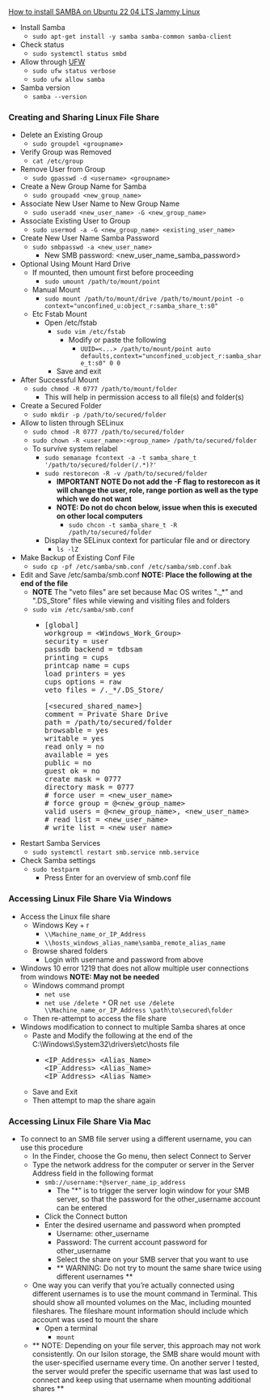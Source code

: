 [How to install SAMBA on Ubuntu 22 04 LTS Jammy Linux](https://www.how2shout.com/linux/how-to-install-samba-on-ubuntu-22-04-lts-jammy-linux)<br />

* Install Samba
  * `sudo apt-get install -y samba samba-common samba-client`
* Check status
  * `sudo systemctl status smbd`
* Allow through [UFW](https://github.com/Cuates/ubuntuinstall/tree/main/system/ufw)
  * `sudo ufw status verbose`
  * `sudo ufw allow samba`
* Samba version
  * `samba --version`

### Creating and Sharing Linux File Share
* Delete an Existing Group
  * `sudo groupdel <groupname>`
* Verify Group was Removed
  * `cat /etc/group`
* Remove User from Group
  * `sudo gpasswd -d <username> <groupname>`
* Create a New Group Name for Samba
  * `sudo groupadd <new_group_name>`
* Associate New User Name to New Group Name
  * `sudo useradd <new_user_name> -G <new_group_name>`
* Associate Existing User to Group
  * `sudo usermod -a -G <new_group_name> <existing_user_name>`
* Create New User Name Samba Password
  * `sudo smbpasswd -a <new_user_name>`
    * New SMB password: <new_user_name_samba_password>
* Optional Using Mount Hard Drive
  * If mounted, then umount first before proceeding
    * `sudo umount /path/to/mount/point`
  * Manual Mount
    * `sudo mount /path/to/mount/drive /path/to/mount/point -o context="unconfined_u:object_r:samba_share_t:s0"`
  * Etc Fstab Mount
    * Open /etc/fstab
      * `sudo vim /etc/fstab`
        * Modify or paste the following
          * `UUID=<...> /path/to/mount/point auto defaults,context="unconfined_u:object_r:samba_share_t:s0" 0 0`
      * Save and exit
* After Successful Mount
  * `sudo chmod -R 0777 /path/to/mount/folder`
    * This will help in permission access to all file(s) and folder(s)
* Create a Secured Folder
  * `sudo mkdir -p /path/to/secured/folder`
* Allow to listen through SELinux
  * `sudo chmod -R 0777 /path/to/secured/folder`
  * `sudo chown -R <user_name>:<group_name> /path/to/secured/folder`
  * To survive system relabel
    * `sudo semanage fcontext -a -t samba_share_t '/path/to/secured/folder(/.*)?'`
    * `sudo restorecon -R -v /path/to/secured/folder`
      * **IMPORTANT NOTE Do not add the -F flag to restorecon as it will change the user, role, range portion as well as the type which we do not want**
      * **NOTE: Do not do chcon below, issue when this is executed on other local computers**
        * `sudo chcon -t samba_share_t -R /path/to/secured/folder`
    * Display the SELinux context for particular file and or directory
      * `ls -lZ`
* Make Backup of Existing Conf File
  * `sudo cp -pf /etc/samba/smb.conf /etc/samba/smb.conf.bak`
* Edit and Save /etc/samba/smb.conf **NOTE: Place the following at the end of the file**
  * **NOTE** The "veto files" are set because Mac OS writes "._*" and ".DS_Store" files while viewing and visiting files and folders
  * `sudo vim /etc/samba/smb.conf`
    * <pre>
      [global]
      workgroup = &lt;Windows_Work_Group&gt;
      security = user
      passdb backend = tdbsam
      printing = cups
      printcap name = cups
      load printers = yes
      cups options = raw
      veto files = /._*/.DS_Store/
      
      [&lt;secured_shared_name&gt;]
      comment = Private Share Drive
      path = /path/to/secured/folder
      browsable = yes
      writable = yes
      read only = no
      available = yes
      public = no
      guest ok = no
      create mask = 0777
      directory mask = 0777
      # force user = &lt;new_user_name&gt;
      # force group = @&lt;new_group_name&gt;
      valid users = @&lt;new_group_name&gt;, &lt;new_user_name&gt;
      # read list = &lt;new_user_name&gt;
      # write list = &lt;new_user_name&gt;
      </pre>
* Restart Samba Services
  * `sudo systemctl restart smb.service nmb.service`
* Check Samba settings
  * `sudo testparm`
    * Press Enter for an overview of smb.conf file

### Accessing Linux File Share Via Windows
* Access the Linux file share
  * Windows Key + r
    * `\\Machine_name_or_IP_Address`
    * `\\hosts_windows_alias_name\samba_remote_alias_name`
  * Browse shared folders
    * Login with username and password from above
* Windows 10 error 1219 that does not allow multiple user connections from windows **NOTE: May not be needed**
  * Windows command prompt
    * `net use`
    * `net use /delete *` OR `net use /delete \\Machine_name_or_IP_Address \path\to\secured\folder`
  * Then re-attempt to access the file share
* Windows modification to connect to multiple Samba shares at once
  * Paste and Modify the following at the end of the C:\Windows\System32\drivers\etc\hosts file
    * <pre>
      &lt;IP_Address&gt; &lt;Alias_Name&gt;
      &lt;IP_Address&gt; &lt;Alias_Name&gt;
      &lt;IP_Address&gt; &lt;Alias_Name&gt;
      </pre>
  * Save and Exit
  * Then attempt to map the share again

### Accessing Linux File Share Via Mac
* To connect to an SMB file server using a different username, you can use this procedure
  * In the Finder, choose the Go menu, then select Connect to Server
  * Type the network address for the computer or server in the Server Address field in the following format
    * `smb://username:*@server_name_ip_address`
      * The "*" is to trigger the server login window for your SMB server, so that the password for the other_username account can be entered
    * Click the Connect button
    * Enter the desired username and password when prompted
      * Username: other_username
      * Password: The current account password for other_username
      * Select the share on your SMB server that you want to use
      * ** WARNING: Do not try to mount the same share twice using different usernames **
  * One way you can verify that you’re actually connected using different usernames is to use the mount command in Terminal. This should show all mounted volumes on the Mac, including mounted fileshares. The fileshare mount information should include which account was used to mount the share
    * Open a terminal
      * `mount`
  * ** NOTE: Depending on your file server, this approach may not work consistently. On our Isilon storage, the SMB share would mount with the user-specified username every time. On another server I tested, the server would prefer the specific username that was last used to connect and keep using that username when mounting additional shares **
